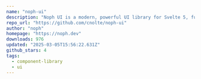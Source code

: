 ```yaml
---
name: "noph-ui"
description: "Noph UI is a modern, powerful UI library for Svelte 5, fully aligned with the Material 3 guidelines. Build stunning, consistent user interfaces with the efficiency and flexibility of Svelte and Google’s Material Design framework."
repo_url: "https://github.com/cnolte/noph-ui"
author: "noph"
homepage: "https://noph.dev"
downloads: 976
updated: "2025-03-05T15:56:22.631Z"
github_stars: 4
tags: 
  - component-library
  - ui
---
```

